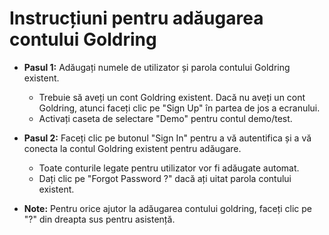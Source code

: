 # **Instrucțiuni pentru adăugarea contului Goldring**
- **Pasul 1:** Adăugați numele de utilizator și parola contului Goldring existent.
  - Trebuie să aveți un cont Goldring existent. Dacă nu aveți un cont Goldring, atunci faceți clic pe "Sign Up" în partea de jos a ecranului.
  - Activați caseta de selectare "Demo" pentru contul demo/test.
- **Pasul 2:** Faceți clic pe butonul "Sign In" pentru a vă autentifica și a vă conecta la contul Goldring existent pentru adăugare.
  - Toate conturile legate pentru utilizator vor fi adăugate automat.
  - Dați clic pe "Forgot Password ?" dacă ați uitat parola contului existent.


- **Note:** Pentru orice ajutor la adăugarea contului goldring, faceți clic pe "?" din dreapta sus pentru asistență.